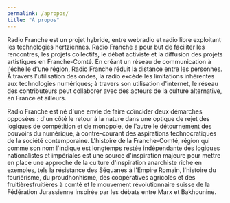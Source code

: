 ```yaml
---
permalink: /apropos/
title: "À propos"
---
```


Radio Franche est un projet hybride, entre webradio et radio libre exploitant les technologies hertziennes. Radio Franche a pour but de faciliter les rencontres, les projets collectifs, le débat activiste et la diffusion des projets artistiques en Franche-Comté. En créant un réseau de communication à l'échelle d'une région, Radio Franche réduit la distance entre les personnes. À travers l'utilisation des ondes, la radio excède les limitations inhérentes aux technologies numériques; à travers son utilisation d'internet, le réseau des contributeurs peut collaborer avec des acteurs de la culture alternative, en France et ailleurs.

Radio Franche est né d'une envie de faire coïncider deux démarches opposées : d'un côté le retour à la nature dans une optique de rejet des logiques de compétition et de monopole, de l'autre le détournement des pouvoirs du numérique, à contre-courant des aspirations technocratiques de la société contemporaine. L'histoire de la Franche-Comté, région qui comme son nom l'indique est longtemps restée indépendante des logiques nationalistes et impériales est une source d'inspiration majeure pour mettre en place une approche de la culture d'inspiration anarchiste riche en exemples, tels la résistance des Séquanes à l'Empire Romain, l'histoire du fouriérisme, du proudhonhisme, des coopératives agricoles et des fruitièresfruitières à comté et le mouvement révolutionnaire suisse de la Fédération Jurassienne inspirée par les débats entre Marx et Bakhounine.
